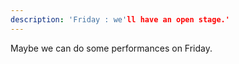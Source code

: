 ```yaml
---
description: 'Friday : we'll have an open stage.'
---
```


Maybe we can do some performances on Friday.